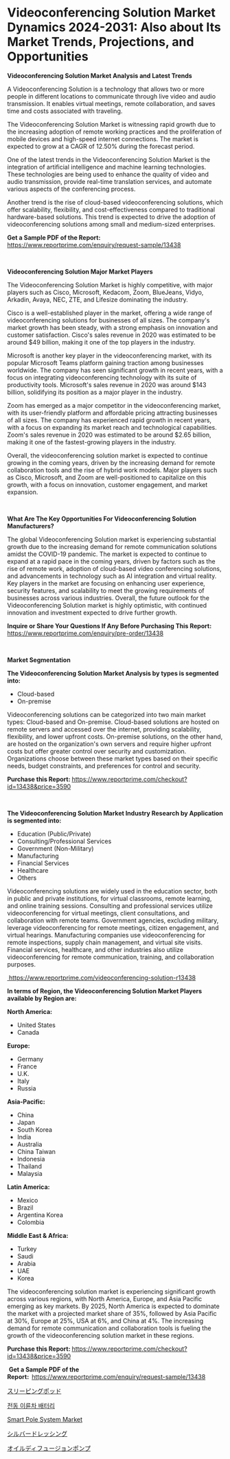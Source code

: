 <p><h1>Videoconferencing Solution Market Dynamics 2024-2031: Also about Its Market Trends, Projections, and Opportunities</h1></p><p><strong>Videoconferencing Solution Market Analysis and Latest Trends</strong></p>
<p><p>A Videoconferencing Solution is a technology that allows two or more people in different locations to communicate through live video and audio transmission. It enables virtual meetings, remote collaboration, and saves time and costs associated with traveling.</p><p>The Videoconferencing Solution Market is witnessing rapid growth due to the increasing adoption of remote working practices and the proliferation of mobile devices and high-speed internet connections. The market is expected to grow at a CAGR of 12.50% during the forecast period.</p><p>One of the latest trends in the Videoconferencing Solution Market is the integration of artificial intelligence and machine learning technologies. These technologies are being used to enhance the quality of video and audio transmission, provide real-time translation services, and automate various aspects of the conferencing process.</p><p>Another trend is the rise of cloud-based videoconferencing solutions, which offer scalability, flexibility, and cost-effectiveness compared to traditional hardware-based solutions. This trend is expected to drive the adoption of videoconferencing solutions among small and medium-sized enterprises.</p></p>
<p><strong>Get a Sample PDF of the Report:&nbsp;</strong> <a href="https://www.reportprime.com/enquiry/request-sample/13438">https://www.reportprime.com/enquiry/request-sample/13438</a></p>
<p>&nbsp;</p>
<p><strong>Videoconferencing Solution Major Market Players</strong></p>
<p><p>The Videoconferencing Solution Market is highly competitive, with major players such as Cisco, Microsoft, Kedacom, Zoom, BlueJeans, Vidyo, Arkadin, Avaya, NEC, ZTE, and Lifesize dominating the industry. </p><p>Cisco is a well-established player in the market, offering a wide range of videoconferencing solutions for businesses of all sizes. The company's market growth has been steady, with a strong emphasis on innovation and customer satisfaction. Cisco's sales revenue in 2020 was estimated to be around $49 billion, making it one of the top players in the industry.</p><p>Microsoft is another key player in the videoconferencing market, with its popular Microsoft Teams platform gaining traction among businesses worldwide. The company has seen significant growth in recent years, with a focus on integrating videoconferencing technology with its suite of productivity tools. Microsoft's sales revenue in 2020 was around $143 billion, solidifying its position as a major player in the industry.</p><p>Zoom has emerged as a major competitor in the videoconferencing market, with its user-friendly platform and affordable pricing attracting businesses of all sizes. The company has experienced rapid growth in recent years, with a focus on expanding its market reach and technological capabilities. Zoom's sales revenue in 2020 was estimated to be around $2.65 billion, making it one of the fastest-growing players in the industry.</p><p>Overall, the videoconferencing solution market is expected to continue growing in the coming years, driven by the increasing demand for remote collaboration tools and the rise of hybrid work models. Major players such as Cisco, Microsoft, and Zoom are well-positioned to capitalize on this growth, with a focus on innovation, customer engagement, and market expansion.</p></p>
<p>&nbsp;</p>
<p><strong>What Are The Key Opportunities For Videoconferencing Solution Manufacturers?</strong></p>
<p><p>The global Videoconferencing Solution market is experiencing substantial growth due to the increasing demand for remote communication solutions amidst the COVID-19 pandemic. The market is expected to continue to expand at a rapid pace in the coming years, driven by factors such as the rise of remote work, adoption of cloud-based video conferencing solutions, and advancements in technology such as AI integration and virtual reality. Key players in the market are focusing on enhancing user experience, security features, and scalability to meet the growing requirements of businesses across various industries. Overall, the future outlook for the Videoconferencing Solution market is highly optimistic, with continued innovation and investment expected to drive further growth.</p></p>
<p><strong>Inquire or Share Your Questions If Any Before Purchasing This Report:</strong> <a href="https://www.reportprime.com/enquiry/pre-order/13438">https://www.reportprime.com/enquiry/pre-order/13438</a></p>
<p>&nbsp;</p>
<p><strong>Market Segmentation</strong></p>
<p><strong>The Videoconferencing Solution Market Analysis by types is segmented into:</strong></p>
<p><ul><li>Cloud-based</li><li>On-premise</li></ul></p>
<p><p>Videoconferencing solutions can be categorized into two main market types: Cloud-based and On-premise. Cloud-based solutions are hosted on remote servers and accessed over the internet, providing scalability, flexibility, and lower upfront costs. On-premise solutions, on the other hand, are hosted on the organization's own servers and require higher upfront costs but offer greater control over security and customization. Organizations choose between these market types based on their specific needs, budget constraints, and preferences for control and security.</p></p>
<p><strong>Purchase this Report:&nbsp;</strong><a href="https://www.reportprime.com/checkout?id=13438&price=3590">https://www.reportprime.com/checkout?id=13438&price=3590</a></p>
<p>&nbsp;</p>
<p><strong>The Videoconferencing Solution Market Industry Research by Application is segmented into:</strong></p>
<p><ul><li>Education (Public/Private)</li><li>Consulting/Professional Services</li><li>Government (Non-Military)</li><li>Manufacturing</li><li>Financial Services</li><li>Healthcare</li><li>Others</li></ul></p>
<p><p>Videoconferencing solutions are widely used in the education sector, both in public and private institutions, for virtual classrooms, remote learning, and online training sessions. Consulting and professional services utilize videoconferencing for virtual meetings, client consultations, and collaboration with remote teams. Government agencies, excluding military, leverage videoconferencing for remote meetings, citizen engagement, and virtual hearings. Manufacturing companies use videoconferencing for remote inspections, supply chain management, and virtual site visits. Financial services, healthcare, and other industries also utilize videoconferencing for remote communication, training, and collaboration purposes.</p></p>
<p><a href="https://www.reportprime.com/videoconferencing-solution-r13438">&nbsp;https://www.reportprime.com/videoconferencing-solution-r13438</a></p>
<p><strong>In terms of Region, the Videoconferencing Solution Market Players available by Region are:</strong></p>
<p>
    <p> <strong> North America: </strong>
        <ul>
            <li>United States</li>
            <li>Canada</li>
        </ul>
        </p> 
    <p> <strong> Europe: </strong>
        <ul>
            <li>Germany</li>
            <li>France</li>
            <li>U.K.</li>
            <li>Italy</li>
            <li>Russia</li>
        </ul>
        </p> 
    <p> <strong> Asia-Pacific: </strong>
        <ul>
            <li>China</li>
            <li>Japan</li>
            <li>South Korea</li>
            <li>India</li>
            <li>Australia</li>
            <li>China Taiwan</li>
            <li>Indonesia</li>
            <li>Thailand</li>
            <li>Malaysia</li>
        </ul>
        </p> 
    <p> <strong> Latin America: </strong>
        <ul>
            <li>Mexico</li>
            <li>Brazil</li>
            <li>Argentina Korea</li>
            <li>Colombia</li>
        </ul>
        </p> 
    <p> <strong> Middle East & Africa: </strong>
        <ul>
            <li>Turkey</li>
            <li>Saudi</li>
            <li>Arabia</li>
            <li>UAE</li>
            <li>Korea</li>
        </ul>
    </p>
    </p>
<p><p>The videoconferencing solution market is experiencing significant growth across various regions, with North America, Europe, and Asia Pacific emerging as key markets. By 2025, North America is expected to dominate the market with a projected market share of 35%, followed by Asia Pacific at 30%, Europe at 25%, USA at 6%, and China at 4%. The increasing demand for remote communication and collaboration tools is fueling the growth of the videoconferencing solution market in these regions.</p></p>
<p><strong>Purchase this Report: </strong><a href="https://www.reportprime.com/checkout?id=13438&price=3590">https://www.reportprime.com/checkout?id=13438&price=3590</a></p>
<p>&nbsp;<strong>Get a Sample PDF of the Report:&nbsp;&nbsp;</strong><a href="https://www.reportprime.com/enquiry/request-sample/13438">https://www.reportprime.com/enquiry/request-sample/13438</a></p>
<p><strong></strong></p>
<p><p><a href="https://github.com/ksxzwxabcuynh011/Market-Research-Report-List-1/blob/main/769018624492.md">スリーピングポッド</a></p><p><a href="https://medium.com/@johnsonlowe2023_38650/%EC%A0%84%EA%B8%B0-%EC%9D%B4%EB%A5%9C%EC%B0%A8-%EB%B0%B0%ED%84%B0%EB%A6%AC-%EC%8B%9C%EC%9E%A5-%EC%A0%84%EB%A7%9D-%EC%82%B0%EC%97%85-%EA%B0%9C%EC%9A%94-%EB%B0%8F-%EC%98%88%EC%B8%A1-2024%EB%85%84%EB%B6%80%ED%84%B0-2031%EB%85%84%EA%B9%8C%EC%A7%80-ac68107547a6">전동 이륜차 배터리</a></p><p><a href="https://github.com/BryceTownsendr/Market-Research-Report-List-4/blob/main/smart-pole-system-market.md">Smart Pole System Market</a></p><p><a href="https://medium.com/@christiandickens2005/%E3%82%B7%E3%83%AB%E3%83%90%E3%83%BC%E3%83%89%E3%83%AC%E3%83%83%E3%82%B7%E3%83%B3%E3%82%B0%E5%B8%82%E5%A0%B4%E8%A6%8F%E6%A8%A1-%E5%B8%82%E5%A0%B4%E5%B1%95%E6%9C%9B%E3%81%8A%E3%82%88%E3%81%B3%E5%B8%82%E5%A0%B4%E4%BA%88%E6%B8%AC-2024%E5%B9%B4%E3%81%8B%E3%82%892031%E5%B9%B4%E3%81%BE%E3%81%A7-bfcfe7ae992e">シルバードレッシング</a></p><p><a href="https://medium.com/@mookiesville/%E3%82%AA%E3%82%A4%E3%83%AB%E6%8B%A1%E6%95%A3%E3%83%9D%E3%83%B3%E3%83%97%E5%B8%82%E5%A0%B4-%E7%AB%B6%E4%BA%89%E5%88%86%E6%9E%90-%E5%B8%82%E5%A0%B4%E5%8B%95%E5%90%91-2031%E5%B9%B4%E3%81%BE%E3%81%A7%E3%81%AE%E4%BA%88%E6%B8%AC-2d2db3794172">オイルディフュージョンポンプ</a></p></p>